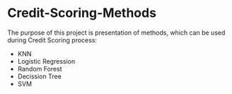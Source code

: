 # Credit-Scoring-Methods
The purpose of this project is presentation of methods, which can be used during Credit Scoring process:
- KNN
- Logistic Regression
- Random Forest
- Decission Tree
- SVM
